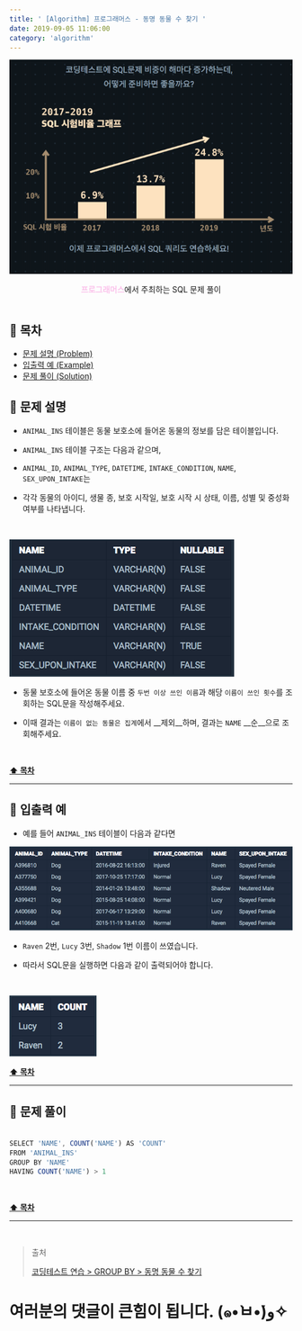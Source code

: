 ```yaml
---
title: ' [Algorithm] 프로그래머스 - 동명 동물 수 찾기 '
date: 2019-09-05 11:06:00
category: 'algorithm'
---
```


![](../../images/sql/logo.png)

<center><strong style="color:#fbc2eb">프로그래머스</strong>에서 주최하는 SQL 문제 풀이</center>

<br />

## **💎 목차**
  * [문제 설명 (Problem)](#-문제-설명)
  * [입출력 예 (Example)](#-입출력-예)
  * [문제 풀이 (Solution)](#-문제-풀이)

## **📕 문제 설명**

- `ANIMAL_INS` 테이블은 동물 보호소에 들어온 동물의 정보를 담은 테이블입니다.

- `ANIMAL_INS` 테이블 구조는 다음과 같으며,

- `ANIMAL_ID`, `ANIMAL_TYPE`, `DATETIME`, `INTAKE_CONDITION`, `NAME`, `SEX_UPON_INTAKE`는

- 각각 동물의 아이디, 생물 종, 보호 시작일, 보호 시작 시 상태, 이름, 성별 및 중성화 여부를 나타냅니다.

<br />

![](../../images/sql/table.1.png)
<br />

- 동물 보호소에 들어온 동물 이름 중 `두번 이상 쓰인 이름`과 해당 `이름이 쓰인 횟수`를 조회하는 SQL문을 작성해주세요.

- 이때 결과는 `이름이 없는 동물은 집계`에서 __제외__하며, 결과는 `NAME` __순__으로 조회해주세요.

<br />

**[⬆ 목차](#-목차)**

---

## **📙 입출력 예**

- 예를 들어 `ANIMAL_INS` 테이블이 다음과 같다면

![](../../images/sql/groupby/2-1.example.png)
<br />

- `Raven` 2번, `Lucy` 3번, `Shadow` 1번 이름이 쓰였습니다.

- 따라서 SQL문을 실행하면 다음과 같이 출력되어야 합니다.

<br />

![](../../images/sql/groupby/2-2.example.png)
<br />

**[⬆ 목차](#-목차)**

---

## **📘 문제 풀이**

```js

SELECT 'NAME', COUNT('NAME') AS 'COUNT'
FROM 'ANIMAL_INS'
GROUP BY 'NAME'
HAVING COUNT('NAME') > 1

```

<br />

**[⬆ 목차](#-목차)**

---

<br />

> 출처
>
> <a href="https://programmers.co.kr/learn/courses/30/lessons/59041" target="_blank">코딩테스트 연습 > GROUP BY > 동명 동물 수 찾기</a>

# 여러분의 댓글이 큰힘이 됩니다. (๑•̀ㅂ•́)و✧
